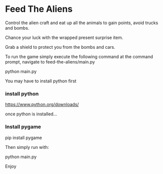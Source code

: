 # Feed The Aliens
Control the alien craft and eat up all the animals to gain points, avoid trucks and bombs.

Chance your luck with the wrapped present surprise item.

Grab a shield to protect you from the bombs and cars.

To run the game simply execute the following command at the command prompt, navigate to feed-the-aliens/main.py

python main.py

You may have to install python first
### install python
https://www.python.org/downloads/

once python is installed...

### Install pygame

pip install pygame

Then simply run with:

python main.py

Enjoy